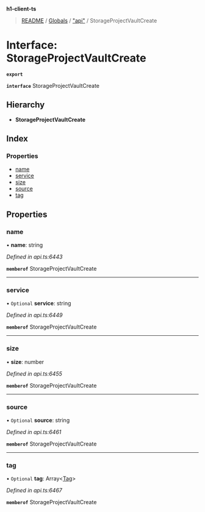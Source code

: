 **h1-client-ts**

> [README](../README.md) / [Globals](../globals.md) / ["api"](../modules/_api_.md) / StorageProjectVaultCreate

# Interface: StorageProjectVaultCreate

**`export`** 

**`interface`** StorageProjectVaultCreate

## Hierarchy

* **StorageProjectVaultCreate**

## Index

### Properties

* [name](_api_.storageprojectvaultcreate.md#name)
* [service](_api_.storageprojectvaultcreate.md#service)
* [size](_api_.storageprojectvaultcreate.md#size)
* [source](_api_.storageprojectvaultcreate.md#source)
* [tag](_api_.storageprojectvaultcreate.md#tag)

## Properties

### name

•  **name**: string

*Defined in api.ts:6443*

**`memberof`** StorageProjectVaultCreate

___

### service

• `Optional` **service**: string

*Defined in api.ts:6449*

**`memberof`** StorageProjectVaultCreate

___

### size

•  **size**: number

*Defined in api.ts:6455*

**`memberof`** StorageProjectVaultCreate

___

### source

• `Optional` **source**: string

*Defined in api.ts:6461*

**`memberof`** StorageProjectVaultCreate

___

### tag

• `Optional` **tag**: Array\<[Tag](_api_.tag.md)>

*Defined in api.ts:6467*

**`memberof`** StorageProjectVaultCreate
